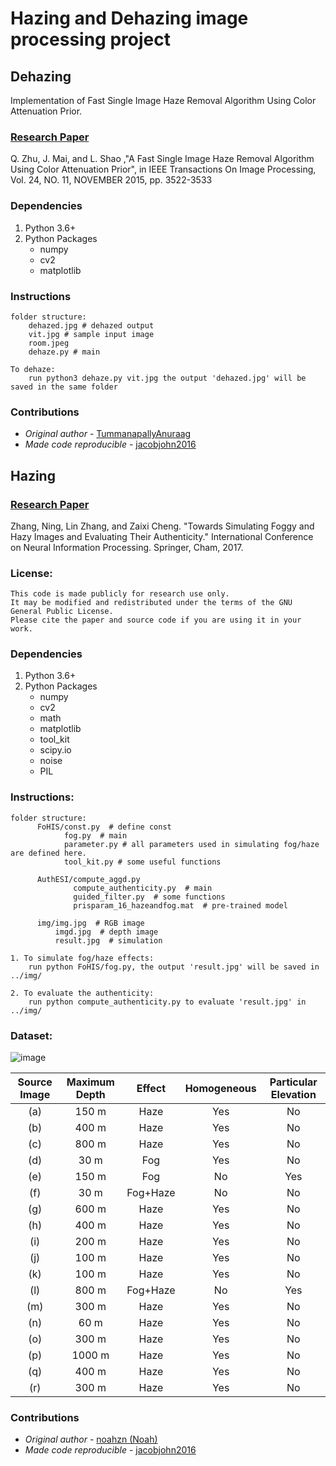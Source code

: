 # Hazing and Dehazing image processing project

## Dehazing

Implementation of Fast Single Image Haze Removal Algorithm Using Color Attenuation Prior.

### [Research Paper](https://github.com/jacobjohn2016/Hazing-and-Dehazing-Project/blob/master/qingsongzhu2015.pdf)
Q. Zhu, J. Mai, and L. Shao ,"A Fast Single Image Haze Removal Algorithm Using Color Attenuation Prior", in IEEE Transactions On Image Processing, Vol. 24, NO. 11, NOVEMBER 2015, pp. 3522-3533

### Dependencies
1. Python 3.6+
2. Python Packages
   * numpy
   * cv2
   * matplotlib

### Instructions
    folder structure:
        dehazed.jpg # dehazed output
        vit.jpg # sample input image
        room.jpeg
        dehaze.py # main
    
    To dehaze:
        run python3 dehaze.py vit.jpg the output 'dehazed.jpg' will be saved in the same folder

### Contributions
* _Original author_ - [TummanapallyAnuraag](https://github.com/TummanapallyAnuraag)
* _Made code reproducible_ - [jacobjohn2016](https://github.com/jacobjohn2016)

## Hazing

### [Research Paper](https://github.com/jacobjohn2016/Hazing-and-Dehazing-Project/blob/master/zhang2017.pdf)
Zhang, Ning, Lin Zhang, and Zaixi Cheng. "Towards Simulating Foggy and Hazy Images and Evaluating Their Authenticity." International Conference on Neural Information Processing. Springer, Cham, 2017.

### License:
    This code is made publicly for research use only. 
    It may be modified and redistributed under the terms of the GNU General Public License.
    Please cite the paper and source code if you are using it in your work.

### Dependencies
1. Python 3.6+
2. Python Packages
   * numpy
   * cv2
   * math
   * matplotlib
   * tool_kit
   * scipy.io 
   * noise
   * PIL

### Instructions:  
    folder structure:
          FoHIS/const.py  # define const
                fog.py  # main
                parameter.py # all parameters used in simulating fog/haze are defined here.
                tool_kit.py # some useful functions
                
          AuthESI/compute_aggd.py
                  compute_authenticity.py  # main
                  guided_filter.py  # some functions
                  prisparam_16_hazeandfog.mat  # pre-trained model
                  
          img/img.jpg  # RGB image
              imgd.jpg  # depth image
              result.jpg  # simulation
              
    1. To simulate fog/haze effects:
        run python FoHIS/fog.py, the output 'result.jpg' will be saved in ../img/
          
    2. To evaluate the authenticity:
        run python compute_authenticity.py to evaluate 'result.jpg' in ../img/
                  

### Dataset:
![image](https://github.com/jacobjohn2016/Hazing-and-Dehazing-Project/blob/master/Hazing/img/dataset.png)

| Source Image  | Maximum Depth | Effect | Homogeneous | Particular Elevation|
|:-------------:|:-------------:|:------:|:-----------:|:-------------------:|
| (a)           |     150 m     | Haze   |      Yes    |         No          |
| (b)           |     400 m     | Haze   |      Yes    |         No          |
| (c)           |     800 m     | Haze   |      Yes    |         No          |
| (d)           |     30 m      | Fog    |      Yes    |         No          |
| (e)           |     150 m     | Fog    |      No     |         Yes         |
| (f)           |     30 m      |Fog+Haze|      No     |         No          |
| (g)           |     600 m     | Haze   |      Yes    |         No          |
| (h)           |     400 m     | Haze   |      Yes    |         No          |
| (i)           |     200 m     | Haze   |      Yes    |         No          |
| (j)           |     100 m     | Haze   |      Yes    |         No          |
| (k)           |     100 m     | Haze   |      Yes    |         No          |
| (l)           |     800 m     |Fog+Haze|      No     |         Yes         |
| (m)           |     300 m     | Haze   |      Yes    |         No          |
| (n)           |     60 m      | Haze   |      Yes    |         No          |
| (o)           |     300 m     | Haze   |      Yes    |         No          |
| (p)           |     1000 m    | Haze   |      Yes    |         No          |
| (q)           |     400 m     | Haze   |      Yes    |         No          |
| (r)           |     300 m     | Haze   |      Yes    |         No          |

### Contributions
* _Original author_ - [noahzn (Noah)](https://github.com/noahzn)
* _Made code reproducible_ - [jacobjohn2016](https://github.com/jacobjohn2016)
